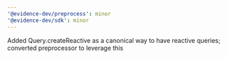 ```yaml
---
'@evidence-dev/preprocess': minor
'@evidence-dev/sdk': minor
---
```


Added Query.createReactive as a canonical way to have reactive queries; converted preprocessor to leverage this
